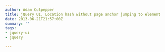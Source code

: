 ```yaml
---
author: Adam Culpepper
title: jQuery UI, Location hash without page anchor jumping to element ID
date: 2013-06-21T21:57:00Z
summary: ''
tags:
- jquery-ui
- jquery

---
```

